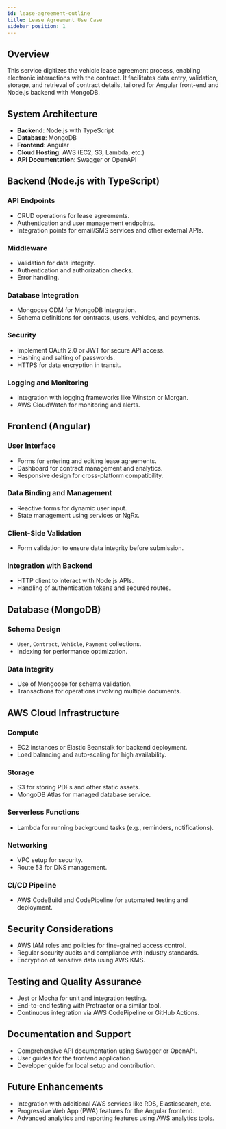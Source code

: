 ```yaml
---
id: lease-agreement-outline
title: Lease Agreement Use Case
sidebar_position: 1
---
```


## Overview

This service digitizes the vehicle lease agreement process, enabling electronic interactions with the contract. It facilitates data entry, validation, storage, and retrieval of contract details, tailored for Angular front-end and Node.js backend with MongoDB.

## System Architecture

- **Backend**: Node.js with TypeScript
- **Database**: MongoDB
- **Frontend**: Angular
- **Cloud Hosting**: AWS (EC2, S3, Lambda, etc.)
- **API Documentation**: Swagger or OpenAPI

## Backend (Node.js with TypeScript)

### API Endpoints

- CRUD operations for lease agreements.
- Authentication and user management endpoints.
- Integration points for email/SMS services and other external APIs.

### Middleware

- Validation for data integrity.
- Authentication and authorization checks.
- Error handling.

### Database Integration

- Mongoose ODM for MongoDB integration.
- Schema definitions for contracts, users, vehicles, and payments.

### Security

- Implement OAuth 2.0 or JWT for secure API access.
- Hashing and salting of passwords.
- HTTPS for data encryption in transit.

### Logging and Monitoring

- Integration with logging frameworks like Winston or Morgan.
- AWS CloudWatch for monitoring and alerts.

## Frontend (Angular)

### User Interface

- Forms for entering and editing lease agreements.
- Dashboard for contract management and analytics.
- Responsive design for cross-platform compatibility.

### Data Binding and Management

- Reactive forms for dynamic user input.
- State management using services or NgRx.

### Client-Side Validation

- Form validation to ensure data integrity before submission.

### Integration with Backend

- HTTP client to interact with Node.js APIs.
- Handling of authentication tokens and secured routes.

## Database (MongoDB)

### Schema Design

- `User`, `Contract`, `Vehicle`, `Payment` collections.
- Indexing for performance optimization.

### Data Integrity

- Use of Mongoose for schema validation.
- Transactions for operations involving multiple documents.

## AWS Cloud Infrastructure

### Compute

- EC2 instances or Elastic Beanstalk for backend deployment.
- Load balancing and auto-scaling for high availability.

### Storage

- S3 for storing PDFs and other static assets.
- MongoDB Atlas for managed database service.

### Serverless Functions

- Lambda for running background tasks (e.g., reminders, notifications).

### Networking

- VPC setup for security.
- Route 53 for DNS management.

### CI/CD Pipeline

- AWS CodeBuild and CodePipeline for automated testing and deployment.

## Security Considerations

- AWS IAM roles and policies for fine-grained access control.
- Regular security audits and compliance with industry standards.
- Encryption of sensitive data using AWS KMS.

## Testing and Quality Assurance

- Jest or Mocha for unit and integration testing.
- End-to-end testing with Protractor or a similar tool.
- Continuous integration via AWS CodePipeline or GitHub Actions.

## Documentation and Support

- Comprehensive API documentation using Swagger or OpenAPI.
- User guides for the frontend application.
- Developer guide for local setup and contribution.

## Future Enhancements

- Integration with additional AWS services like RDS, Elasticsearch, etc.
- Progressive Web App (PWA) features for the Angular frontend.
- Advanced analytics and reporting features using AWS analytics tools.
